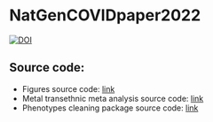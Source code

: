 # NatGenCOVIDpaper2022

[![DOI](https://zenodo.org/badge/442314191.svg)](https://zenodo.org/badge/latestdoi/442314191)

## Source code:

* Figures source code: [link](https://github.com/Ancestry/NatGenCOVIDpaper2022/tree/main/figures_main)
* Metal transethnic meta analysis source code: [link](https://github.com/Ancestry/NatGenCOVIDpaper2022/tree/main/metal_transethnic_meta_analysis)
* Phenotypes cleaning package source code: [link](https://github.com/Ancestry/NatGenCOVIDpaper2022/tree/main/clean_pheno_package/phenoreportr)
